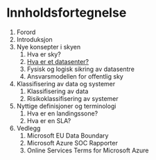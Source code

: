 # Innholdsfortegnelse

1. Forord
1. Introduksjon
1. Nye konsepter i skyen
    1. Hva er sky?
    1. [Hva er et datasenter?](datasenter.md)
    1. Fysisk og logisk sikring av datasentre
    1. Ansvarsmodellen for offentlig sky
1. Klassifisering av data og systemer
    1. Klassifisering av data
    1. Risikoklassifisering av systemer
1. Nyttige definisjoner og terminologi
    1. Hva er en landingssone?
    1. Hva er en SLA?
1. Vedlegg
    1. Microsoft EU Data Boundary
    1. Microsoft Azure SOC Rapporter
    1. Online Services Terms for Microsoft Azure